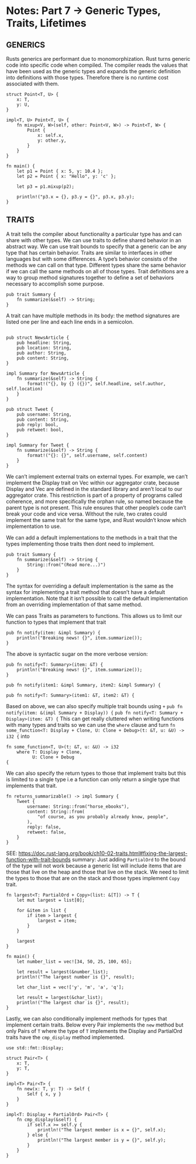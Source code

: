 # Notes: Part 7 -> Generic Types, Traits, Lifetimes

## GENERICS

Rusts generics are performant due to monomorphization. Rust turns generic code into specific code when compiled. The compiler reads the values that have been used as the generic types and expands the generic definition into definitions with those types. Therefore there is no runtime cost associated with them.

```
struct Point<T, U> {
    x: T,
    y: U,
}

impl<T, U> Point<T, U> {
    fn mixup<V, W>(self, other: Point<V, W>) -> Point<T, W> {
        Point {
            x: self.x,
            y: other.y,
        }
    }
}

fn main() {
    let p1 = Point { x: 5, y: 10.4 };
    let p2 = Point { x: "Hello", y: 'c' };

    let p3 = p1.mixup(p2);

    println!("p3.x = {}, p3.y = {}", p3.x, p3.y);
}
```

## TRAITS

A trait tells the compiler about functionality a particular type has and can share with other types. We can use traits to define shared behavior in an abstract way. We can use trait bounds to specify that a generic can be any type that has certain behavior. Traits are similar to interfaces in other languages but with some differences.
A type’s behavior consists of the methods we can call on that type. Different types share the same behavior if we can call the same methods on all of those types. Trait definitions are a way to group method signatures together to define a set of behaviors necessary to accomplish some purpose.

```
pub trait Summary {
    fn summarize(&self) -> String;
}
```

A trait can have multiple methods in its body: the method signatures are listed one per line and each line ends in a semicolon.

```

pub struct NewsArticle {
    pub headline: String,
    pub location: String,
    pub author: String,
    pub content: String,
}

impl Summary for NewsArticle {
    fn summarize(&self) -> String {
        format!("{}, by {} ({})", self.headline, self.author, self.location)
    }
}

pub struct Tweet {
    pub username: String,
    pub content: String,
    pub reply: bool,
    pub retweet: bool,
}

impl Summary for Tweet {
    fn summarize(&self) -> String {
        format!("{}: {}", self.username, self.content)
    }
}
```

We can’t implement external traits on external types. For example, we can’t implement the Display trait on Vec<T> within our aggregator crate, because Display and Vec<T> are defined in the standard library and aren’t local to our aggregator crate. This restriction is part of a property of programs called coherence, and more specifically the orphan rule, so named because the parent type is not present. This rule ensures that other people’s code can’t break your code and vice versa. Without the rule, two crates could implement the same trait for the same type, and Rust wouldn’t know which implementation to use.

We can add a default implementations to the methods in a trait that the types implementing those traits then dont need to implement.

```
pub trait Summary {
    fn summarize(&self) -> String {
        String::from("(Read more...)")
    }
}
```

The syntax for overriding a default implementation is the same as the syntax for implementing a trait method that doesn’t have a default implementation. Note that it isn’t possible to call the default implementation from an overriding implementation of that same method.

We can pass Traits as parameters to functions. This allows us to limit our function to types that implement that trait

```
pub fn notify(item: &impl Summary) {
    println!("Breaking news! {}", item.summarize());
}
```

The above is syntactic sugar on the more verbose version:

```
pub fn notify<T: Summary>(item: &T) {
    println!("Breaking news! {}", item.summarize());
}
```

`pub fn notify(item1: &impl Summary, item2: &impl Summary) {`

`pub fn notify<T: Summary>(item1: &T, item2: &T) {`

Based on above, we can also specify multiple trait bounds using `+`
`pub fn notify(item: &(impl Summary + Display)) {`
`pub fn notify<T: Summary + Display>(item: &T) {`
This can get really cluttered when writing functions with many types and traits so we can use the `where` clause and turn
`fn some_function<T: Display + Clone, U: Clone + Debug>(t: &T, u: &U) -> i32 {`
into

```
fn some_function<T, U>(t: &T, u: &U) -> i32
    where T: Display + Clone,
          U: Clone + Debug
{
```

We can also specify the return types to those that implement traits but this is limited to a single type i.e a function can only return a single type that implements that trait.

```
fn returns_summarizable() -> impl Summary {
    Tweet {
        username: String::from("horse_ebooks"),
        content: String::from(
            "of course, as you probably already know, people",
        ),
        reply: false,
        retweet: false,
    }
}
```

SEE: https://doc.rust-lang.org/book/ch10-02-traits.html#fixing-the-largest-function-with-trait-bounds
summary: Just adding `PartialOrd` to the bound of the type will not work because a generic list will include items that are those that live on the heap and those that live on the stack. We need to limit the types to those that are on the stack and those types implement `Copy` trait.

```
fn largest<T: PartialOrd + Copy>(list: &[T]) -> T {
    let mut largest = list[0];

    for &item in list {
        if item > largest {
            largest = item;
        }
    }

    largest
}

fn main() {
    let number_list = vec![34, 50, 25, 100, 65];

    let result = largest(&number_list);
    println!("The largest number is {}", result);

    let char_list = vec!['y', 'm', 'a', 'q'];

    let result = largest(&char_list);
    println!("The largest char is {}", result);
}
```

Lastly, we can also conditionally implement methods for types that implement certain traits. Below every Pair implements the `new` method but only Pairs of `T` where the type of `T` implements the Display and PartialOrd traits have the `cmp_display` method implemented.

```
use std::fmt::Display;

struct Pair<T> {
    x: T,
    y: T,
}

impl<T> Pair<T> {
    fn new(x: T, y: T) -> Self {
        Self { x, y }
    }
}

impl<T: Display + PartialOrd> Pair<T> {
    fn cmp_display(&self) {
        if self.x >= self.y {
            println!("The largest member is x = {}", self.x);
        } else {
            println!("The largest member is y = {}", self.y);
        }
    }
}
```

